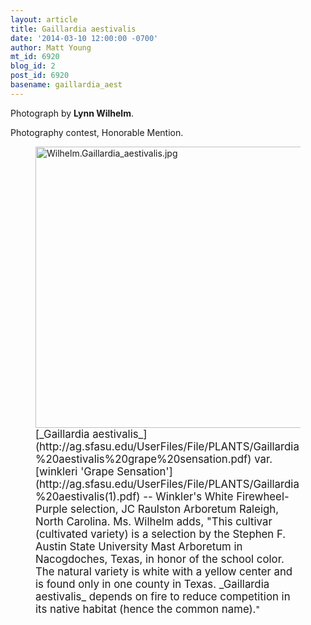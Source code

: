 ```yaml
---
layout: article
title: Gaillardia aestivalis
date: '2014-03-10 12:00:00 -0700'
author: Matt Young
mt_id: 6920
blog_id: 2
post_id: 6920
basename: gaillardia_aest
---
```

Photograph by **Lynn Wilhelm**.

Photography contest, Honorable Mention.

<figure>
<img src="http://pandasthumb.org/archives/2014/03/08/Wilhelm.Gaillardia_aestivalis.jpg" alt="Wilhelm.Gaillardia_aestivalis.jpg" width="600" height="450" />
<figcaption markdown="span">
<big>[_Gaillardia aestivalis_](http://ag.sfasu.edu/UserFiles/File/PLANTS/Gaillardia%20aestivalis%20grape%20sensation.pdf) var. [winkleri 'Grape Sensation'](http://ag.sfasu.edu/UserFiles/File/PLANTS/Gaillardia%20aestivalis(1).pdf) -- Winkler's White Firewheel-Purple selection, JC Raulston Arboretum Raleigh, North Carolina. Ms. Wilhelm adds, "This cultivar (cultivated variety) is a selection by the Stephen F. Austin State University Mast Arboretum in Nacogdoches, Texas, in honor of the school color.  The natural variety is white with a yellow center and is found only in one county in Texas.  _Gaillardia aestivalis_ depends on fire to reduce competition in its native habitat (hence the common name).</big>"

</figcaption>
</figure>
